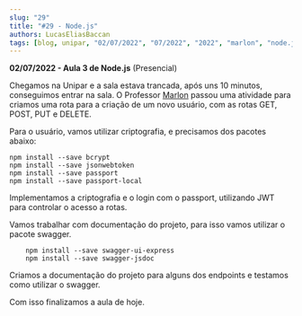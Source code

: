 ```yaml
---
slug: "29"
title: "#29 - Node.js"
authors: LucasEliasBaccan
tags: [blog, unipar, "02/07/2022", "07/2022", "2022", "marlon", "node.js", "nodejs", "node", "js", "presencial"]
---
```


**02/07/2022 - Aula 3 de Node.js** (Presencial)

Chegamos na Unipar e a sala estava trancada, após uns 10 minutos, conseguimos entrar na sala.
O Professor [Marlon](/professores/marlon) passou uma atividade para criamos uma rota para a criação de um novo usuário, com as rotas GET, POST, PUT e DELETE.

Para o usuário, vamos utilizar criptografia, e precisamos dos pacotes abaixo:

    npm install --save bcrypt
    npm install --save jsonwebtoken
    npm install --save passport
    npm install --save passport-local

Implementamos a criptografia e o login com o passport, utilizando JWT para controlar o acesso a rotas.

Vamos trabalhar com documentação do projeto, para isso vamos utilizar o pacote swagger.
    
        npm install --save swagger-ui-express
        npm install --save swagger-jsdoc

Criamos a documentação do projeto para alguns dos endpoints e testamos como utilizar o swagger.

Com isso finalizamos a aula de hoje.